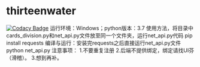 # thirteenwater
 [![Codacy Badge](https://api.codacy.com/project/badge/Grade/b0d6e9cf53a14c5596f85067e613405e)](https://www.codacy.com/manual/hellohaley/thirteenwater?utm_source=github.com&amp;utm_medium=referral&amp;utm_content=hellohaley/thirteenwater&amp;utm_campaign=Badge_Grade)
运行环境：Windows；python版本：3.7 使用方法，将目录中cards_division.py和net_api.py文件放至同一个文件夹，运行net_api.py代码
pip install requests 
编译与运行：安装完requests之后直接运行net_api.py文件
python net_api.py
注意事项：
1.不要重复注册
2.后端不提供绑定，绑定请找UI芬（滑稽）。
3.想到再补。
